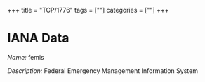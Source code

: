 +++
title = "TCP/1776"
tags = [""]
categories = [""]
+++

# IANA Data

_Name:_ femis

_Description:_ Federal Emergency Management Information System

